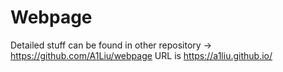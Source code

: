 # Webpage
Detailed stuff can be found in other repository -> https://github.com/A1Liu/webpage
URL is https://a1liu.github.io/
